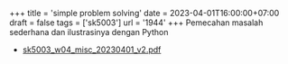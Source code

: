 +++
title = 'simple problem solving'
date = 2023-04-01T16:00:00+07:00
draft = false
tags = ['sk5003']
url = '1944'
+++
Pemecahan masalah sederhana dan ilustrasinya dengan Python
<!--more-->

+ [sk5003_w04_misc_20230401_v2.pdf](https://zenodo.org/doi/10.5281/zenodo.7790482)
